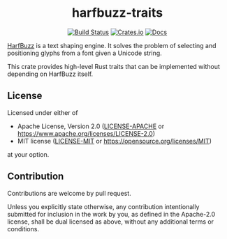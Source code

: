 <div align="center">

# harfbuzz-traits

[![Build Status](https://github.com/servo/rust-harfbuzz/actions/workflows/main.yml/badge.svg)](https://github.com/servo/rust-harfbuzz/actions)
[![Crates.io](https://img.shields.io/crates/v/harfbuzz-traits.svg)](https://crates.io/crates/harfbuzz-traits)
[![Docs](https://docs.rs/harfbuzz-traits/badge.svg)](https://docs.rs/harfbuzz-traits)

</div>

[HarfBuzz](https://harfbuzz.github.io/) is a text shaping engine. It
solves the problem of selecting and positioning glyphs from a font
given a Unicode string.

This crate provides high-level Rust traits that can be implemented without
depending on HarfBuzz itself.

## License

Licensed under either of

- Apache License, Version 2.0
   ([LICENSE-APACHE](LICENSE-APACHE) or <https://www.apache.org/licenses/LICENSE-2.0>)
- MIT license
   ([LICENSE-MIT](LICENSE-MIT) or <https://opensource.org/licenses/MIT>)

at your option.

## Contribution

Contributions are welcome by pull request.

Unless you explicitly state otherwise, any contribution intentionally submitted
for inclusion in the work by you, as defined in the Apache-2.0 license, shall be
dual licensed as above, without any additional terms or conditions.